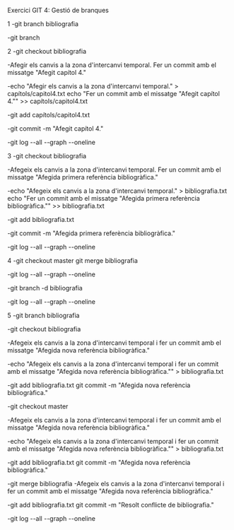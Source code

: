 Exercici GIT 4: Gestió de branques 

1
-git branch bibliografia

-git branch

2
-git checkout bibliografia

-Afegir els canvis a la zona d'intercanvi temporal.
Fer un commit amb el missatge "Afegit capítol 4."

-echo "Afegir els canvis a la zona d'intercanvi temporal." > capítols/capitol4.txt
echo "Fer un commit amb el missatge \"Afegit capítol 4.\"" >> capítols/capitol4.txt

-git add capítols/capitol4.txt

-git commit -m "Afegit capítol 4."

-git log --all --graph --oneline

3
-git checkout bibliografia

-Afegeix els canvis a la zona d'intercanvi temporal.
Fer un commit amb el missatge "Afegida primera referència bibliogràfica."

-echo "Afegeix els canvis a la zona d'intercanvi temporal." > bibliografia.txt
echo "Fer un commit amb el missatge \"Afegida primera referència bibliogràfica.\"" >> bibliografia.txt

-git add bibliografia.txt

-git commit -m "Afegida primera referència bibliogràfica."

-git log --all --graph --oneline

4
-git checkout master
git merge bibliografia

-git log --all --graph --oneline

-git branch -d bibliografia

-git log --all --graph --oneline

5
-git branch bibliografia

-git checkout bibliografia

-Afegeix els canvis a la zona d'intercanvi temporal i fer un commit amb el missatge "Afegida nova referència bibliogràfica."

-echo "Afegeix els canvis a la zona d'intercanvi temporal i fer un commit amb el missatge \"Afegida nova referència bibliogràfica.\"" > bibliografia.txt

-git add bibliografia.txt
git commit -m "Afegida nova referència bibliogràfica."

-git checkout master

-Afegeix els canvis a la zona d'intercanvi temporal i fer un commit amb el missatge "Afegida nova referència bibliogràfica."

-echo "Afegeix els canvis a la zona d'intercanvi temporal i fer un commit amb el missatge \"Afegida nova referència bibliogràfica.\"" > bibliografia.txt

-git add bibliografia.txt
git commit -m "Afegida nova referència bibliogràfica."

-git merge bibliografia
-Afegeix els canvis a la zona d'intercanvi temporal i fer un commit amb el missatge "Afegida nova referència bibliogràfica."

-git add bibliografia.txt
git commit -m "Resolt conflicte de bibliografia."

-git log --all --graph --oneline
